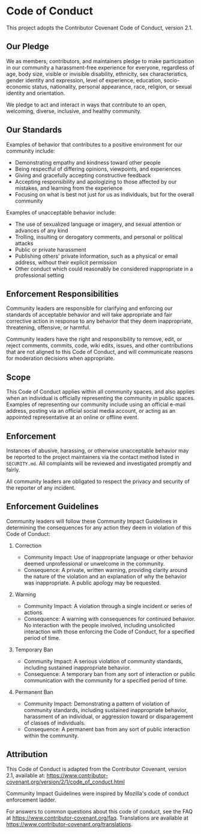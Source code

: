 # Code of Conduct

This project adopts the Contributor Covenant Code of Conduct, version 2.1.

## Our Pledge

We as members, contributors, and maintainers pledge to make participation in our
community a harassment-free experience for everyone, regardless of age, body
size, visible or invisible disability, ethnicity, sex characteristics, gender
identity and expression, level of experience, education, socio-economic status,
nationality, personal appearance, race, religion, or sexual identity and
orientation.

We pledge to act and interact in ways that contribute to an open, welcoming,
diverse, inclusive, and healthy community.

## Our Standards

Examples of behavior that contributes to a positive environment for our
community include:

- Demonstrating empathy and kindness toward other people
- Being respectful of differing opinions, viewpoints, and experiences
- Giving and gracefully accepting constructive feedback
- Accepting responsibility and apologizing to those affected by our mistakes,
  and learning from the experience
- Focusing on what is best not just for us as individuals, but for the
  overall community

Examples of unacceptable behavior include:

- The use of sexualized language or imagery, and sexual attention or advances of any kind
- Trolling, insulting or derogatory comments, and personal or political attacks
- Public or private harassment
- Publishing others' private information, such as a physical or email address,
  without their explicit permission
- Other conduct which could reasonably be considered inappropriate in a
  professional setting

## Enforcement Responsibilities

Community leaders are responsible for clarifying and enforcing our standards of
acceptable behavior and will take appropriate and fair corrective action in
response to any behavior that they deem inappropriate, threatening, offensive,
or harmful.

Community leaders have the right and responsibility to remove, edit, or reject
comments, commits, code, wiki edits, issues, and other contributions that are
not aligned to this Code of Conduct, and will communicate reasons for moderation
decisions when appropriate.

## Scope

This Code of Conduct applies within all community spaces, and also applies when
an individual is officially representing the community in public spaces.
Examples of representing our community include using an official e-mail address,
posting via an official social media account, or acting as an appointed
representative at an online or offline event.

## Enforcement

Instances of abusive, harassing, or otherwise unacceptable behavior may be
reported to the project maintainers via the contact method listed in
`SECURITY.md`.
All complaints will be reviewed and investigated promptly and fairly.

All community leaders are obligated to respect the privacy and security of the
reporter of any incident.

## Enforcement Guidelines

Community leaders will follow these Community Impact Guidelines in determining
the consequences for any action they deem in violation of this Code of Conduct:

1. Correction
   - Community Impact: Use of inappropriate language or other behavior deemed
     unprofessional or unwelcome in the community.
   - Consequence: A private, written warning, providing clarity around the
     nature of the violation and an explanation of why the behavior was
     inappropriate. A public apology may be requested.

2. Warning
   - Community Impact: A violation through a single incident or series of
     actions.
   - Consequence: A warning with consequences for continued behavior. No
     interaction with the people involved, including unsolicited interaction
     with those enforcing the Code of Conduct, for a specified period of time.

3. Temporary Ban
   - Community Impact: A serious violation of community standards, including
     sustained inappropriate behavior.
   - Consequence: A temporary ban from any sort of interaction or public
     communication with the community for a specified period of time.

4. Permanent Ban
   - Community Impact: Demonstrating a pattern of violation of community
     standards, including sustained inappropriate behavior, harassment of an
     individual, or aggression toward or disparagement of classes of
     individuals.
   - Consequence: A permanent ban from any sort of public interaction within the
     community.

## Attribution

This Code of Conduct is adapted from the Contributor Covenant,
version 2.1, available at:
https://www.contributor-covenant.org/version/2/1/code_of_conduct.html

Community Impact Guidelines were inspired by Mozilla's code of conduct
enforcement ladder.

For answers to common questions about this code of conduct, see the FAQ at
https://www.contributor-covenant.org/faq. Translations are available at
https://www.contributor-covenant.org/translations.

